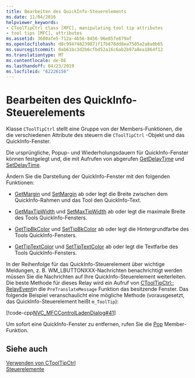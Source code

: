 ```yaml
---
title: Bearbeiten des QuickInfo-Steuerelements
ms.date: 11/04/2016
helpviewer_keywords:
- CToolTipCtrl class [MFC], manipulating tool tip attributes
- tool tips [MFC], attributes
ms.assetid: 3600afe5-712a-4b56-8456-96e85fe879af
ms.openlocfilehash: d8c994748239871f17b878dd8ea7505a2a8a0b65
ms.sourcegitcommit: 0ab61bc3d2b6cfbd52a16c6ab2b97a8ea1864f12
ms.translationtype: MT
ms.contentlocale: de-DE
ms.lasthandoff: 04/23/2019
ms.locfileid: "62226156"
---
```

# <a name="manipulating-the-tool-tip-control"></a>Bearbeiten des QuickInfo-Steuerelements

Klasse `CToolTipCtrl` stellt eine Gruppe von der Members-Funktionen, die die verschiedenen Attribute des steuern die `CToolTipCtrl` -Objekt und das QuickInfo-Fenster.

Die ursprüngliche, Popup- und Wiederholungsdauern für QuickInfo-Fenster können festgelegt und, die mit Aufrufen von abgerufen [GetDelayTime](../mfc/reference/ctooltipctrl-class.md#getdelaytime) und [SetDelayTime](../mfc/reference/ctooltipctrl-class.md#setdelaytime).

Ändern Sie die Darstellung der QuickInfo-Fenster mit den folgenden Funktionen:

- [GetMargin](../mfc/reference/ctooltipctrl-class.md#getmargin) und [SetMargin](../mfc/reference/ctooltipctrl-class.md#setmargin) ab oder legt die Breite zwischen dem QuickInfo-Rahmen und das Tool den QuickInfo-Text.

- [GetMaxTipWidth](../mfc/reference/ctooltipctrl-class.md#getmaxtipwidth) und [SetMaxTipWidth](../mfc/reference/ctooltipctrl-class.md#setmaxtipwidth) ab oder legt die maximale Breite des Tools QuickInfo-Fensters.

- [GetTipBkColor](../mfc/reference/ctooltipctrl-class.md#gettipbkcolor) und [SetTipBkColor](../mfc/reference/ctooltipctrl-class.md#settipbkcolor) ab oder legt die Hintergrundfarbe des Tools QuickInfo-Fensters.

- [GetTipTextColor](../mfc/reference/ctooltipctrl-class.md#gettiptextcolor) und [SetTipTextColor](../mfc/reference/ctooltipctrl-class.md#settiptextcolor) ab oder legt die Textfarbe des Tools QuickInfo-Fensters.

In der Reihenfolge für das QuickInfo-Steuerelement über wichtige Meldungen, z. B. WM_LBUTTONXXX-Nachrichten benachrichtigt werden müssen Sie die Nachrichten auf Ihre QuickInfo-Steuerelement weiterleiten. Die beste Methode für dieses Relay wird ein Aufruf von [CToolTipCtrl:: RelayEvent](../mfc/reference/ctooltipctrl-class.md#relayevent)in die `PreTranslateMessage` Funktion das besitzende Fenster. Das folgende Beispiel veranschaulicht eine mögliche Methode (vorausgesetzt, das QuickInfo-Steuerelement heißt `m_ToolTip`):

[!code-cpp[NVC_MFCControlLadenDialog#41](../mfc/codesnippet/cpp/manipulating-the-tool-tip-control_1.cpp)]

Um sofort eine QuickInfo-Fenster zu entfernen, rufen Sie die [Pop](../mfc/reference/ctooltipctrl-class.md#pop) Member-Funktion.

## <a name="see-also"></a>Siehe auch

[Verwenden von CToolTipCtrl](../mfc/using-ctooltipctrl.md)<br/>
[Steuerelemente](../mfc/controls-mfc.md)
